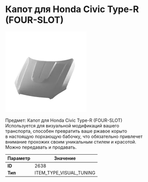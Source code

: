 # Капот для Honda Civic Type-R (FOUR-SLOT)

![Item Image](../img/2638.webp?raw=true)

Предмет: Капот для Honda Civic Type-R (FOUR-SLOT)<br>Используется для визуальной модификаций вашего<br>транспорта, способен превратить ваше ржавое корыто<br>в настоящую порхающую бабочку, что обязательно привлечет<br>внимание прохожих своим уникальным стилем и красотой.<br>Можно передавать и продавать.


| Параметр | Значение |
|----------|----------|
| **ID** | 2638 |
| **Тип** | ITEM_TYPE_VISUAL_TUNING |

